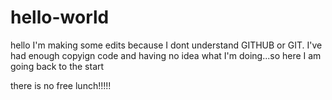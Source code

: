 # hello-world

hello I'm making some edits because I dont understand GITHUB or GIT. I've had enough copyign code and having no idea what I'm doing...so here I am going back to the start

there is no free lunch!!!!!
